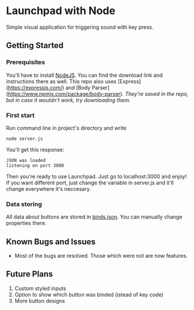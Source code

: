 # Launchpad with Node

Simple visual application for triggering sound with key press.


## Getting Started

### Prerequisites

You'll have to install [NodeJS](https://nodejs.org/). You can find the download link and instructions there as well.
This repo also uses [Express] (https://expressjs.com/) and [Body Parser] (https://www.npmjs.com/package/body-parser).
*They're saved in the repo, but in case it wouldn't work, try downloading them.*

### First start
Run command line in project's directory and write
```
node server.js
```
You'll get this response:
```
JSON was loaded
listening on port 3000
```
Then you're ready to use Launchpad. Just go to localhost:3000 and enjoy!
If you want different port, just change the variable in server.js and it'll change everywhere it's neccesary.
### Data storing
All data about buttons are stored in [binds.json](StaticFiles/binds.json). You can manually change properties there.

## Known Bugs and Issues
- Most of the bugs are resolved. Those which were not are now features.

## Future Plans
1. Custom styled inputs
2. Option to show which button was binded (istead of key code)
3. More button designs
